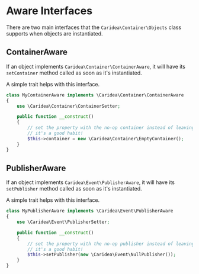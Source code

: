 # Aware Interfaces

There are two main interfaces that the `Caridea\Container\Objects` class supports when objects are instantiated.

## ContainerAware

If an object implements `Caridea\Container\ContainerAware`, it will have its `setContainer` method called as soon as it's instantiated.

A simple trait helps with this interface.

```php
class MyContainerAware implements \Caridea\Container\ContainerAware
{
    use \Caridea\Container\ContainerSetter;

    public function __construct()
    {
        // set the property with the no-op container instead of leaving it null.
        // it's a good habit!
        $this->container = new \Caridea\Container\EmptyContainer();
    }
}
```

## PublisherAware

If an object implements `Caridea\Event\PublisherAware`, it will have its `setPublisher` method called as soon as it's instantiated.

A simple trait helps with this interface.

```php
class MyPublisherAware implements \Caridea\Event\PublisherAware
{
    use \Caridea\Event\PublisherSetter;

    public function __construct()
    {
        // set the property with the no-op publisher instead of leaving it null.
        // it's a good habit!
        $this->setPublisher(new \Caridea\Event\NullPublisher());
    }
}
```
